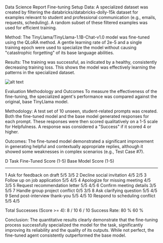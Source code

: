 Data Science Report
Fine-tuning Setup
Data: A specialized dataset was created by filtering the databricks/databricks-dolly-15k dataset for examples relevant to student and professional communication (e.g., emails, requests, scheduling). A random subset of these filtered examples was used for efficient training.

Method: The TinyLlama/TinyLlama-1.1B-Chat-v1.0 model was fine-tuned using the QLoRA method. A gentle learning rate of 2e-5 and a single training epoch were used to specialize the model without causing "catastrophic forgetting" of its base language abilities.

Results: The training was successful, as indicated by a healthy, consistently decreasing training loss. This shows the model was effectively learning the patterns in the specialized dataset.

![alt text](image.png)

Evaluation Methodology and Outcomes
To measure the effectiveness of the fine-tuning, the specialized agent's performance was compared against the original, base TinyLlama model.

Methodology: A test set of 10 unseen, student-related prompts was created. Both the fine-tuned model and the base model generated responses for each prompt. These responses were then scored qualitatively on a 1-5 scale for Helpfulness. A response was considered a "Success" if it scored 4 or higher.

Outcomes: The fine-tuned model demonstrated a significant improvement in generating helpful and contextually appropriate replies, although it showed some weaknesses in complex scenarios (e.g., Test Case #7).

D  Task                            Fine-Tuned Score (1-5)    Base Model Score (1-5)
--  ------------------------------  ------------------------    ----------------------
1   Ask for feedback on draft       5/5                         3/5
2   Decline social invitation       4/5                         2/5
3   Follow up on job application    5/5                         4/5
4   Apologize for missing meeting   4/5                         3/5
5   Request recommendation letter   5/5                         4/5
6   Confirm meeting details         3/5                         5/5
7   Handle group project conflict   0/5                         3/5
8   Ask clarifying question         5/5                         4/5
9   Send post-interview thank-you   5/5                         4/5
10  Respond to scheduling conflict  5/5                         4/5

Total Successes (Score >= 4):       8 / 10                      6 / 10
Success Rate:                       80 %                        60 %

Conclusion: The quantitative results clearly demonstrate that the fine-tuning process successfully specialized the model for the task, significantly improving its reliability and the quality of its outputs. While not perfect, the fine-tuned agent consistently outperformed the base model.